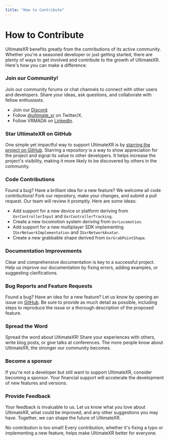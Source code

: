 ```yaml
---
title: "How to Contribute"
---
```


# How to Contribute

UltimateXR benefits greatly from the contributions of its active community. Whether you're a seasoned developer or just getting started, there are plenty of ways to get involved and contribute to the growth of UltimateXR. Here's how you can make a difference:

### Join our Community!

Join our community forums or chat channels to connect with other users and developers. Share your ideas, ask questions, and collaborate with fellow enthusiasts.

- Join our [Discord](https://discord.gg/GXHdneaFjA).
- Follow [@ultimate_xr](https://twitter.com/ultimate_xr) on Twitter/X.
- Follow VRMADA on [LinkedIn](https://www.linkedin.com/company/vrmada/).

### Star UltimateXR on GitHub

One simple yet impactful way to support UltimateXR is by [starring the project on GitHub](https://github.com/VRMADA/ultimatexr-unity/). Starring a repository is a way to show appreciation for the project and signal its value to other developers. It helps increase the project's visibility, making it more likely to be discovered by others in the community.

### Code Contributions

Found a bug? Have a brilliant idea for a new feature? We welcome all code contributions! Fork our repository, make your changes, and submit a pull request. Our team will review it promptly.
Here are some ideas:
- Add support for a new device or platform deriving from `UxrControllerInput` and `UxrControllerTracking`.
- Create a new locomotion system deriving from `UxrLocomotion`.
- Add support for a new multiplayer SDK implementing `IUxrNetworkImplementation` and `IUxrNetworkAvatar`.
- Create a new grabbable shape derived from `UxrGrabPointShape`.

### Documentation Improvements

Clear and comprehensive documentation is key to a successful project. Help us improve our documentation by fixing errors, adding examples, or suggesting clarifications.

### Bug Reports and Feature Requests

Found a bug? Have an idea for a new feature? Let us know by opening an issue on [GitHub](https://github.com/VRMADA/ultimatexr-unity/). Be sure to provide as much detail as possible, including steps to reproduce the issue or a thorough description of the proposed feature.

### Spread the Word

Spread the word about UltimateXR! Share your experiences with others, write blog posts, or give talks at conferences. The more people know about UltimateXR, the stronger our community becomes.

### Become a sponsor

If you're not a developer but still want to support UltimateXR, consider becoming a sponsor. Your financial support will accelerate the development of new features and versions.

### Provide Feedback

Your feedback is invaluable to us. Let us know what you love about UltimateXR, what could be improved, and any other suggestions you may have. Together, we can shape the future of UltimateXR.

No contribution is too small! Every contribution, whether it's fixing a typo or implementing a new feature, helps make UltimateXR better for everyone.
